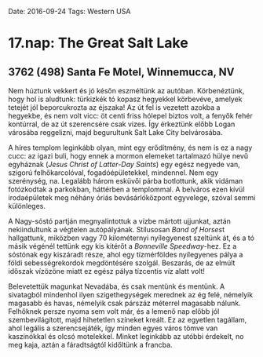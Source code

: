 Date: 2016-09-24
Tags: Western USA

# 17.nap: The Great Salt Lake

## 3762 (498) Santa Fe Motel, Winnemucca, NV

Nem húztunk vekkert és jó későn eszméltünk az autóban. Körbenéztünk, hogy hol is aludtunk: türkizkék tó kopasz hegyekkel körbevéve, amelyek tetejét jól beporcukrozta az éjszaka! Az út fel is vezetett azokba a hegyekbe, és nem volt vicc: öt centi friss hólepel biztos volt, a fenyők fehér kontúrral, de az út szerencsére csak vizes. Így érkeztünk előbb Logan városába reggelizni, majd begurultunk Salt Lake City belvárosába.

A híres templom leginkább olyan, mint egy erődítmény, és nem is ez a nagy cucc: az igazi buli, hogy ennek a mormon elemeket tartalmazó hülye nevű egyháznak (*Jesus Christ of Latter-Day Saints*) egy egész negyede van, szigorú felhőkarcolóval, fogadóépületekkel, mindennel. Nem egy szerénység, na. Legalább három esküvői párba botlottunk, akik vidáman fotózkodtak a parkokban, háttérben a templommal. A belváros ezen kívül irodaépületek meg néhány óriás bevásárlóközpont egyvelege, szóval semmi különleges.

A Nagy-sóstó partján megnyalintottuk a vízbe mártott ujjunkat, aztán nekiindultunk a végtelen autópályának. Stílusosan *Band of Horses*t hallgattunk, miközben vagy 70 kilométernyi nyílegyenest szeltünk át, és a tó másik végénél tettünk egy kis kitérőt a *Bonneville Speedway*-hez. Ez a sóstónak egy kiszáradt része, ahol egy tízmérföldes nyílegyenes pálya a földi sebességrekordok megdöntésére szolgál. Beszarás, de az elmúlt időszak vízözöne miatt ez egész pálya tízcentis víz alatt volt!

Belevetettük magunkat Nevadába, és csak mentünk és mentünk. A sivatagból mindenhol ilyen szigethegységek merednek az ég felé, némelyik magasabb és havas, némelyik csak párszáz méterrel magasabb nálunk. Felhőknek persze nyoma sem volt már, és a lemenő nap előbb jól szembevilágított, majd hihetetlen színeket kreált. Ez az egyetlen tagállam, ahol legális a szerencsejáték, így minden egyes város tömve van kaszinókkal és olcsó motelekkel. Minket leginkább az utóbbi érdekelt, no meg kaja, aztán a fáradtságtól kidőltünk a francba.
